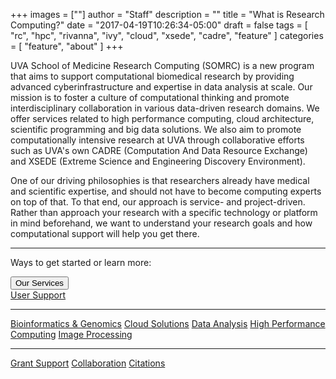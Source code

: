 +++
images = [""]
author = "Staff"
description = ""
title = "What is Research Computing?"
date = "2017-04-19T10:26:34-05:00"
draft = false
tags = [
  "rc",
  "hpc",
  "rivanna",
  "ivy",
  "cloud",
  "xsede",
  "cadre",
  "feature"
]
categories = [
  "feature",
  "about"
]
+++

UVA School of Medicine Research Computing (SOMRC) is a new program that aims to support computational biomedical research by providing advanced cyberinfrastructure and expertise in data analysis at scale. Our mission is to foster a culture of computational thinking and promote interdisciplinary collaboration in various data-driven research domains. We offer services related to high performance computing, cloud architecture, scientific programming and big data solutions. We also aim to promote computationally intensive research at UVA through collaborative efforts such as UVA's own CADRE (Computation And Data Resource Exchange) and XSEDE (Extreme Science and Engineering Discovery Environment).

One of our driving philosophies is that researchers already have medical and scientific expertise, and should not have to become computing experts on top of that. To that end, our approach is service- and project-driven. 
Rather than approach your research with a specific technology or platform in mind beforehand, we want to understand your research goals and how computational support will help you get there.

- - -

<p class=lead>Ways to get started or learn more:</p>

<div class="btn-group">
  <button type="button" class="btn btn-warning dropdown-toggle" data-toggle="dropdown" aria-haspopup="true" aria-expanded="false">
    Our Services
  </button>
  <div class="dropdown-menu">
    <a class="dropdown-item" href="/service/user-support">User Support</a>
    <hr/>
    <a class="dropdown-item" href="/service/bioinformatics">Bioinformatics &amp; Genomics</a>
    <a class="dropdown-item" href="/service/cloud">Cloud Solutions</a>
    <a class="dropdown-item" href="/service/data-analysis">Data Analysis</a>
    <a class="dropdown-item" href="/service/high-performance-computing/">High Performance Computing</a>
    <a class="dropdown-item" href="/service/imaging/">Image Processing</a>
    <hr/>
    <a class="dropdown-item" href="/service/grant-support">Grant Support</a>
    <a class="dropdown-item" href="/service/collaboration">Collaboration</a>
    <a class="dropdown-item" href="/service/citations">Citations</a>
  </div>
</div>

